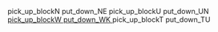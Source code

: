 pick_up_blockN
put_down_NE
pick_up_blockU
put_down_UN
<u> pick_up_blockW
put_down_WK </u>
pick_up_blockT
put_down_TU